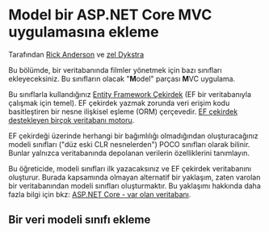 # <a name="add-a-model-to-an-aspnet-core-mvc-app"></a>Model bir ASP.NET Core MVC uygulamasına ekleme

Tarafından [Rick Anderson](https://twitter.com/RickAndMSFT) ve [zel Dykstra](https://github.com/tdykstra)

Bu bölümde, bir veritabanında filmler yönetmek için bazı sınıfları ekleyeceksiniz. Bu sınıfların olacak "**M**odel" parçası **M**VC uygulama.

Bu sınıflarla kullandığınız [Entity Framework Çekirdek](/ef/core) (EF bir veritabanıyla çalışmak için temel). EF çekirdek yazmak zorunda veri erişim kodu basitleştiren bir nesne ilişkisel eşleme (ORM) çerçevedir. [EF çekirdek destekleyen birçok veritabanı motoru](/ef/core/providers/).

EF çekirdeği üzerinde herhangi bir bağımlılığı olmadığından oluşturacağınız modeli sınıfları ("düz eski CLR nesnelerden") POCO sınıfları olarak bilinir. Bunlar yalnızca veritabanında depolanan verilerin özelliklerini tanımlayın.

Bu öğreticide, modeli sınıfları ilk yazacaksınız ve EF çekirdek veritabanını oluşturur. Burada kapsamında olmayan alternatif bir yaklaşım, zaten varolan bir veritabanından modeli sınıfları oluşturmaktır. Bu yaklaşımı hakkında daha fazla bilgi için bkz: [ASP.NET Core - var olan veritabanı](/ef/core/get-started/aspnetcore/existing-db).

## <a name="add-a-data-model-class"></a>Bir veri modeli sınıfı ekleme
